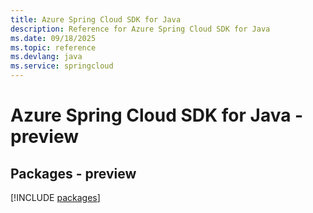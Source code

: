 ```yaml
---
title: Azure Spring Cloud SDK for Java
description: Reference for Azure Spring Cloud SDK for Java
ms.date: 09/18/2025
ms.topic: reference
ms.devlang: java
ms.service: springcloud
---
```

# Azure Spring Cloud SDK for Java - preview
## Packages - preview
[!INCLUDE [packages](spring-cloud-index.md)]